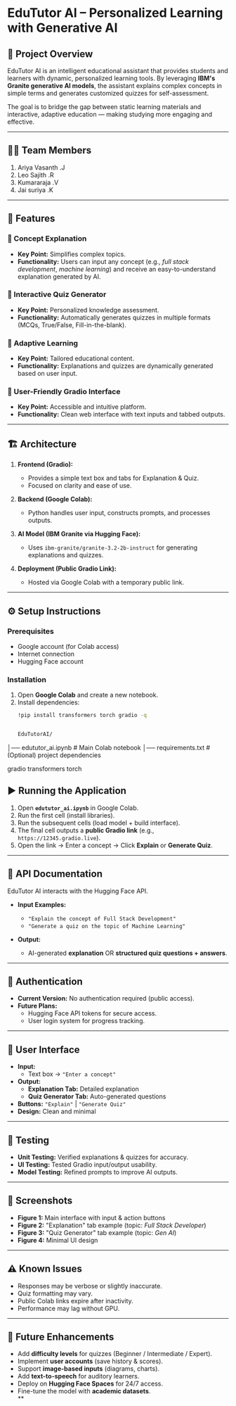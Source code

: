 # EduTutor AI – Personalized Learning with Generative AI

## 📌 Project Overview
EduTutor AI is an intelligent educational assistant that provides students and learners with dynamic, personalized learning tools. By leveraging **IBM's Granite generative AI models**, the assistant explains complex concepts in simple terms and generates customized quizzes for self-assessment.  

The goal is to bridge the gap between static learning materials and interactive, adaptive education — making studying more engaging and effective.

---

## 👨‍💻 Team Members
1. Ariya Vasanth .J  
2. Leo Sajith .R  
3. Kumararaja .V  
4. Jai suriya .K  

---

## 🚀 Features
### 🔹 Concept Explanation
- **Key Point:** Simplifies complex topics.  
- **Functionality:** Users can input any concept (e.g., *full stack development*, *machine learning*) and receive an easy-to-understand explanation generated by AI.  

### 🔹 Interactive Quiz Generator
- **Key Point:** Personalized knowledge assessment.  
- **Functionality:** Automatically generates quizzes in multiple formats (MCQs, True/False, Fill-in-the-blank).  

### 🔹 Adaptive Learning
- **Key Point:** Tailored educational content.  
- **Functionality:** Explanations and quizzes are dynamically generated based on user input.  

### 🔹 User-Friendly Gradio Interface
- **Key Point:** Accessible and intuitive platform.  
- **Functionality:** Clean web interface with text inputs and tabbed outputs.  

---

## 🏗️ Architecture
1. **Frontend (Gradio):**  
   - Provides a simple text box and tabs for Explanation & Quiz.  
   - Focused on clarity and ease of use.  

2. **Backend (Google Colab):**  
   - Python handles user input, constructs prompts, and processes outputs.  

3. **AI Model (IBM Granite via Hugging Face):**  
   - Uses `ibm-granite/granite-3.2-2b-instruct` for generating explanations and quizzes.  

4. **Deployment (Public Gradio Link):**  
   - Hosted via Google Colab with a temporary public link.  

---

## ⚙️ Setup Instructions
### Prerequisites
- Google account (for Colab access)  
- Internet connection  
- Hugging Face account  

### Installation
1. Open **Google Colab** and create a new notebook.  
2. Install dependencies:
   ```bash
   !pip install transformers torch gradio -q


   EduTutorAI/
│── edututor_ai.ipynb   # Main Colab notebook
│── requirements.txt    # (Optional) project dependencies


gradio
transformers
torch

## ▶️ Running the Application
1. Open **`edututor_ai.ipynb`** in Google Colab.  
2. Run the first cell (install libraries).  
3. Run the subsequent cells (load model + build interface).  
4. The final cell outputs a **public Gradio link** (e.g., `https://12345.gradio.live`).  
5. Open the link → Enter a concept → Click **Explain** or **Generate Quiz**.  

---

## 📡 API Documentation
EduTutor AI interacts with the Hugging Face API.  

- **Input Examples:**  
  - `"Explain the concept of Full Stack Development"`  
  - `"Generate a quiz on the topic of Machine Learning"`  

- **Output:**  
  - AI-generated **explanation** OR **structured quiz questions + answers**.  

---

## 🔐 Authentication
- **Current Version:** No authentication required (public access).  
- **Future Plans:**  
  - Hugging Face API tokens for secure access.  
  - User login system for progress tracking.  

---

## 🎨 User Interface
- **Input:**  
  - Text box → `"Enter a concept"`  
- **Output:**  
  - **Explanation Tab:** Detailed explanation  
  - **Quiz Generator Tab:** Auto-generated questions  
- **Buttons:** `"Explain"` | `"Generate Quiz"`  
- **Design:** Clean and minimal  

---

## 🧪 Testing
- **Unit Testing:** Verified explanations & quizzes for accuracy.  
- **UI Testing:** Tested Gradio input/output usability.  
- **Model Testing:** Refined prompts to improve AI outputs.  

---

## 📸 Screenshots
- **Figure 1:** Main interface with input & action buttons  
- **Figure 2:** "Explanation" tab example (topic: *Full Stack Developer*)  
- **Figure 3:** "Quiz Generator" tab example (topic: *Gen AI*)  
- **Figure 4:** Minimal UI design  

---

## ⚠️ Known Issues
- Responses may be verbose or slightly inaccurate.  
- Quiz formatting may vary.  
- Public Colab links expire after inactivity.  
- Performance may lag without GPU.  

---

## 🔮 Future Enhancements
- Add **difficulty levels** for quizzes (Beginner / Intermediate / Expert).  
- Implement **user accounts** (save history & scores).  
- Support **image-based inputs** (diagrams, charts).  
- Add **text-to-speech** for auditory learners.  
- Deploy on **Hugging Face Spaces** for 24/7 access.  
- Fine-tune the model with **academic datasets**.  
**

